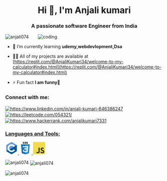 
<h1 align="center">Hi 👋, I'm Anjali kumari</h1>
<h3 align="center">A passionate software Engineer from India</h3>
<img align="right" alt="coding" width="400" src="https://cdn.dribbble.com/users/17707/screenshots/2413754/rrr.gif">
<p align="left"> <img src="https://komarev.com/ghpvc/?username=anjali074&label=Profile%20views&color=0e75b6&style=flat" alt="anjali074" /> </p>

- 🌱 I’m currently learning **udemy,webdevlopment,Dsa**

- 👨‍💻 All of my projects are available at [https://replit.com/@AnjaliKumari34/welcome-to-my-calculator#index.html](https://replit.com/@AnjaliKumari34/welcome-to-my-calculator#index.html)

- ⚡ Fun fact **I am funny🤗**

<h3 align="left">Connect with me:</h3>
<p align="left">
<a href="https://linkedin.com/in/https://www.linkedin.com/in/anjali-kumari-646386247" target="blank"><img align="center" src="https://raw.githubusercontent.com/rahuldkjain/github-profile-readme-generator/master/src/images/icons/Social/linked-in-alt.svg" alt="https://www.linkedin.com/in/anjali-kumari-646386247" height="30" width="40" /></a>
<a href="https://www.leetcode.com/https://leetcode.com/054321/" target="blank"><img align="center" src="https://raw.githubusercontent.com/rahuldkjain/github-profile-readme-generator/master/src/images/icons/Social/leet-code.svg" alt="https://leetcode.com/054321/" height="30" width="40" /></a>
<a href="https://www.hackerearth.com/https://www.hackerrank.com/anjalikumari7331" target="blank"><img align="center" src="https://raw.githubusercontent.com/rahuldkjain/github-profile-readme-generator/master/src/images/icons/Social/hackerearth.svg" alt="https://www.hackerrank.com/anjalikumari7331" height="30" width="40" /></a>
</p>
<a href=https://onlinejpgtools.com/convert-jpg-to-data-uri? </a>
<h3 align="left">Languages and Tools:</h3>
<p align="left"> <a href="https://www.cprogramming.com/" target="_blank" rel="noreferrer"> <img src="https://raw.githubusercontent.com/devicons/devicon/master/icons/c/c-original.svg" alt="c" width="40" height="40"/> </a> <a href="https://www.w3schools.com/css/" target="_blank" rel="noreferrer"> <img src="https://raw.githubusercontent.com/devicons/devicon/master/icons/css3/css3-original-wordmark.svg" alt="css3" width="40" height="40"/> </a> <a href="https://developer.mozilla.org/en-US/docs/Web/JavaScript" target="_blank" rel="noreferrer"> <img src="https://raw.githubusercontent.com/devicons/devicon/master/icons/javascript/javascript-original.svg" alt="javascript" width="40" height="40"/> </a> </p>

<p><img align="left" src="https://github-readme-stats.vercel.app/api/top-langs?username=anjali074&show_icons=true&locale=en&layout=compact" alt="anjali074" /></p>

<p>&nbsp;<img align="center" src="https://github-readme-stats.vercel.app/api?username=anjali074&show_icons=true&locale=en" alt="anjali074" /></p>

<p><img align="center" src="https://github-readme-streak-stats.herokuapp.com/?user=anjali074&" alt="anjali074" /></p>


